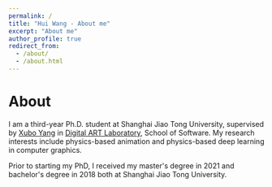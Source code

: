 ```yaml
---
permalink: /
title: "Hui Wang - About me"
excerpt: "About me"
author_profile: true
redirect_from: 
  - /about/
  - /about.html
---
```


About
======

I am a third-year Ph.D. student at Shanghai Jiao Tong University, supervised by [Xubo Yang](http://dalab.se.sjtu.edu.cn/www/home/?page_id=143) in [Digital ART Laboratory](http://dalab.se.sjtu.edu.cn/), School of Software. My research interests include physics-based animation and physics-based deep learning in computer graphics. 

Prior to starting my PhD, I received my master's degree in 2021 and bachelor's degree in 2018 both at Shanghai Jiao Tong University.

